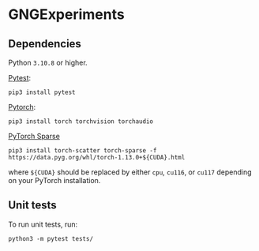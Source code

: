 # GNGExperiments

## Dependencies

Python `3.10.8` or higher.

[Pytest](https://docs.pytest.org/en/7.1.x/getting-started.html):

```
pip3 install pytest
```

[Pytorch](https://pytorch.org/):

```
pip3 install torch torchvision torchaudio
```

[PyTorch Sparse](https://github.com/rusty1s/pytorch_sparse)

```
pip3 install torch-scatter torch-sparse -f https://data.pyg.org/whl/torch-1.13.0+${CUDA}.html
```

where `${CUDA}` should be replaced by either `cpu`, `cu116`, or `cu117` depending on your PyTorch installation.

## Unit tests

To run unit tests, run:

```
python3 -m pytest tests/
```